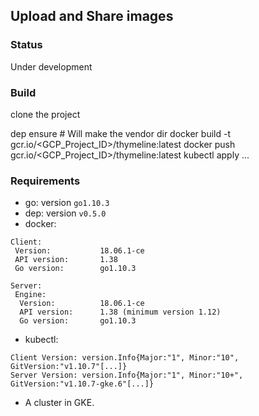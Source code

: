## Upload and Share images

### Status

Under development

### Build

clone the project

dep ensure # Will make the vendor dir
docker build -t gcr.io/<GCP_Project_ID>/thymeline:latest
docker push gcr.io/<GCP_Project_ID>/thymeline:latest
kubectl apply ...

### Requirements

- go: version `go1.10.3`
- dep: version `v0.5.0`
- docker:
```
Client:
 Version:           18.06.1-ce
 API version:       1.38
 Go version:        go1.10.3

Server:
 Engine:
  Version:          18.06.1-ce
  API version:      1.38 (minimum version 1.12)
  Go version:       go1.10.3

```

- kubectl:
```
Client Version: version.Info{Major:"1", Minor:"10", GitVersion:"v1.10.7"[...]}
Server Version: version.Info{Major:"1", Minor:"10+", GitVersion:"v1.10.7-gke.6"[...]}
```

- A cluster in GKE.